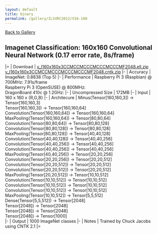 ```yaml
---
layout: default
title: binary
permalink: /gallery/ILSVRC2012/V16-160
---
```


[Back to Gallery](/ELL/gallery)

## Imagenet Classification: 160x160 Convolutional Neural Network (0.17 error rate, 8s/frame)

|=
| Download | [v_I160x160x3CCMCCMCCCMCCCMCCCMF2048.ell.zip](https://media.githubusercontent.com/media/Microsoft/ELL-models/master/models/ILSVRC2012/v_I160x160x3CCMCCMCCCMCCCMCCCMF2048/v_I160x160x3CCMCCMCCCMCCCMCCCMF2048.ell.zip) [v_I160x160x3CCMCCMCCCMCCCMCCCMF2048.cntk.zip](https://media.githubusercontent.com/media/Microsoft/ELL-models/master/models/ILSVRC2012/v_I160x160x3CCMCCMCCCMCCCMCCCMF2048/v_I160x160x3CCMCCMCCCMCCCMCCCMF2048.cntk.zip)
|-
| Accuracy | ImageNet: 0.8838 (Top 5)
|-
| Performance | Raspberry Pi 3 (Raspbian) @ 700MHz: 7.91s/frame<br>Raspberry Pi 3 (OpenSUSE) @ 800MHz: <br>DragonBoard 410c @ 1.2GHz:
|-
| Uncompressed Size | 172MB
|-
| Input | 160 x 160 x {R,G,B}
|-
| Architecure | Minus(Tensor[160,160,3]) -> Tensor[160,160,3]<br>Tensor[160,160,3]) -> Tensor[160,160,64]<br>Convolution(Tensor[160,160,64]) -> Tensor[160,160,64]<br>MaxPooling(Tensor[160,160,64]) -> Tensor[80,80,64]<br>Convolution(Tensor[80,80,64]) -> Tensor[80,80,128]<br>Convolution(Tensor[80,80,128]) -> Tensor[80,80,128]<br>MaxPooling(Tensor[80,80,128]) -> Tensor[40,40,128]<br>Convolution(Tensor[40,40,128]) -> Tensor[40,40,256]<br>Convolution(Tensor[40,40,256]) -> Tensor[40,40,256]<br>Convolution(Tensor[40,40,256]) -> Tensor[40,40,256]<br>MaxPooling(Tensor[40,40,256]) -> Tensor[20,20,256]<br>Convolution(Tensor[20,20,256]) -> Tensor[20,20,512]<br>Convolution(Tensor[20,20,512]) -> Tensor[20,20,512]<br>Convolution(Tensor[20,20,512]) -> Tensor[20,20,512]<br>MaxPooling(Tensor[20,20,512]) -> Tensor[10,10,512]<br>Convolution(Tensor[10,10,512]) -> Tensor[10,10,512]<br>Convolution(Tensor[10,10,512]) -> Tensor[10,10,512]<br>Convolution(Tensor[10,10,512]) -> Tensor[10,10,512]<br>MaxPooling(Tensor[10,10,512]) -> Tensor[5,5,512]<br>Dense(Tensor[5,5,512]) -> Tensor[2048]<br>Tensor[2048]) -> Tensor[2048]<br>Tensor[2048]) -> Tensor[2048]<br>Tensor[2048]) -> Tensor[1000]<br>
|-
| Output | 1000 ImageNet classes
|-
| Notes | Trained by Chuck Jacobs using CNTK 2.1
|=

